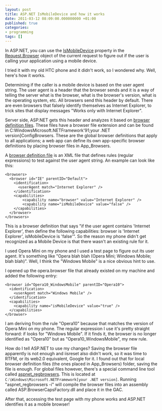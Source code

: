 ```yaml
---
layout: post
title: ASP.NET IsMobileDevice and how it works
date: 2011-03-12 08:09:00.000000000 +01:00
published: true
categories:
- programming
tags: []
---
```


In ASP.NET, you can use the <a href="http://msdn.microsoft.com/en-us/library/system.web.configuration.httpcapabilitiesbase.ismobiledevice.aspx" target="_blank">IsMobileDevice</a> property in the <a href="http://msdn.microsoft.com/en-us/library/system.web.httprequest.browser%28v=VS.100%29.aspx" target="_blank">Request.Browser</a> object of the current request to figure out if the user is calling your application using a mobile device.

I tried it with my old HTC phone and it didn't work, so I wondered why. Well, here's how it works.

Determining if the caller is a mobile device is based on the user agent string. The user agent is a header that the browser sends and it is a way of telling the server what is the browser, what is the browser's version, what is the operating system, etc. All browsers send this header by default. There are even browsers that falsely identify themselves as Internet Explorer, to trick sites that display messages "Works only with Internet Explorer".

Server side, ASP.NET gets this header and analyzes it based on <a href="http://stackoverflow.com/questions/1829089/how-does-ismobiledevice-work" target="_blank">browser definition files</a>. These files have a browser file extension and can be found in C:WindowsMicrosoft.NETFramework'91;your .NET version]ConfigBrowsers. These are the global browser definitions that apply to all applications; a web app can define its own app-specific browser definitions by placing browser files in App_Browsers.

A <a href="http://msdn.microsoft.com/en-us/library/ms228122.aspx" target="_blank">browser definition file</a> is an XML file that defines rules (regular expressions) to test against the user agent string. An example can look like this:

```
<browsers>
  <browser id="IE" parentID="Default">
    <identification>
      <userAgent match="Internet Explorer" />
    </identification>
    <capabilities>
        <capability name="browser" value="Internet Explorer" />
        <capability name="isMobileDevice" value="false" />
    </capabilities>
  </browser>
</browsers>
```

This is a browser definition that says "if the user agent contains 'Internet Explorer', then define the following capabilities: browser is 'Internet Explorer', isMobileDevice is 'false'". So the reason my phone didn't get recognized as a Mobile Device is that there wasn't an existing rule for it.

I used Opera Mini on my phone and I used a test page to figure out its user agent. It's something like "Opera blah blah (Opera Mini; Windows Mobile; blah blah)". Well, I think the "Windows Mobile" is a nice obvious hint to use.

I opened up the opera.browser file that already existed on my machine and added the following entry:

```
<browser id="Opera10_WindowsMobile" parentID="Opera10">
  <identification>
    <userAgent match="Windows Mobile" />
  </identification>
  <capabilities>
    <capability name="isMobileDevice" value="true" />
  </capabilities>
</browser>
```

I am deriving from the rule "Opera10" because that matches the version of Opera Mini on my phone. The regular expression I use it's pretty straight forward: if looks for "Windows Mobile". If it finds it, the browser is no longer identified as "Opera10" but as "Opera10_WindowsMobile", my new rule.

How do I tell ASP.NET to use my changes? Saving the browser file apparently is not enough and iisreset also didn't work, so it was time to RTFM, or its web2.0 equivalent, Google for it. I found out that for local browser definition files (the ones placed in App_Browsers) folder, saving the file is enough. For global files however, there's a special command line tool called <a href="http://msdn.microsoft.com/en-us/library/ms229858%28v=VS.100%29.aspx" target="_blank">aspnet_regbrowsers</a>. This is located at `C:\Windows\Microsoft.NETFramework[your .NET version]`. Running "aspnet_regbrowsers -i" will compile the browser files into an assembly called ASP.BrowserCapsFactory.dll and place it in the GAC.

After that, accessing the test page with my phone works and ASP.NET identifies it as a mobile browser!
